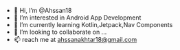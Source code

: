 - 👋 Hi, I’m @Ahssan18
- 👀 I’m interested in Android App Development
- 🌱 I’m currently learning Kotlin,Jetpack,Nav Components
- 💞️ I’m looking to collaborate on ...
- 📫 reach me at ahssanakhtar18@gmail.com

<!---
Ahssan18/Ahssan18 is a ✨ special ✨ repository because its `README.md` (this file) appears on your GitHub profile.
You can click the Preview link to take a look at your changes.
--->
